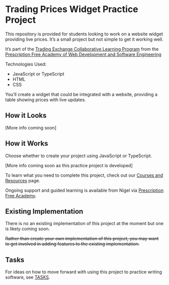 
# Trading Prices Widget Practice Project

This repository is provided for students looking to work on a website widget providing live prices. It’s a small project but not simple to get it working well.

It’s part of the [Trading Exchange Collaborative Learning Program](https://github.com/pecknigel/trading-exchange-collaborative-learning) from the [Prescription Free Academy of Web Development and Software Engineering](https://prescriptionfree.academy/)

Technologies Used:

- JavaScript or TypeScript
- HTML
- CSS

You’ll create a widget that could be integrated with a website, providing a table showing prices with live updates.

## How it Looks

[More info coming soon]

## How it Works

Choose whether to create your project using JavaScript or TypeScript.

[More info coming soon as this practice project is developed]

To learn what you need to complete this project, check out our [Courses and Resources](https://docs.prescriptionfree.academy/resources) page.

Ongoing support and guided learning is available from Nigel via [Prescription Free Academy](https://prescriptionfree.academy/).

## Existing Implementation

There is no an existing implementation of this project at the moment but one is likely coming soon.

~~Rather than create your own implementation of this project, you may want to get involved in adding features to the existing implementation.~~

## Tasks

For ideas on how to move forward with using this project to practice writing software, see [TASKS](https://github.com/pecknigel/trading-prices-widget-practice-project/blob/main/TASKS.md).
